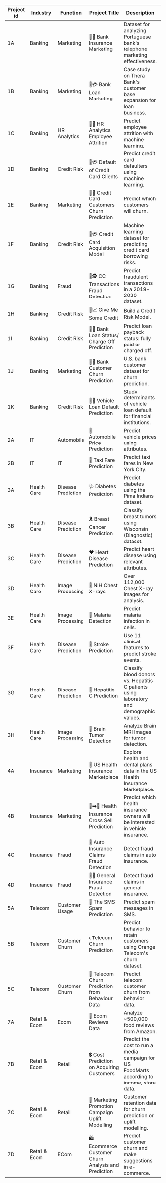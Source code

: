 | Project id 	| Industry 	| Function       	| Project Title                                 	| Description                                                                 	| Data Link                                                                                      	|Solution Link	|
|------------	|----------	|----------------	|------------------------------------------------	|-----------------------------------------------------------------------------	|-------------------------------------------------------------------------------------------------	|-------------------------------------------------------------------------------------------------	|
| 1A         	| Banking  	| Marketing      	| 🏦💼 Bank Insurance Marketing                  	| Dataset for analyzing Portuguese bank's telephone marketing effectiveness.  	| [🔗](https://archive.ics.uci.edu/ml/datasets/Bank+Marketing#)                                   	|[🔗](https://colab.research.google.com/drive/1wlbrv-LLn7L_ZMpqu2zusg4VoW6pKkfF?usp=sharing)	|
| 1B         	| Banking  	| Marketing      	| 🏦💳 Bank Loan Marketing                       	| Case study on Thera Bank's customer base expansion for loan business.       	| [🔗](https://www.kaggle.com/datasets/itsmesunil/bank-loan-modelling?datasetId=48024&sortBy=voteCount) 	|[🔗](https://colab.research.google.com/drive/1U_72VuUq8uQ_iHweu818ApN4MW5UX6kq?usp=sharing)	|
| 1C         	| Banking  	| HR Analytics   	| 🏦👥 HR Analytics Employee Attrition           	| Predict employee attrition with machine learning.                           	| [🔗](https://www.kaggle.com/pavansubhasht/ibm-hr-analytics-attrition-dataset)                  	|[🔗](https://colab.research.google.com/drive/1wlbrv-LLn7L_ZMpqu2zusg4VoW6pKkfF?usp=sharing)	|
| 1D         	| Banking  	| Credit Risk    	| 🏦💳 Default of Credit Card Clients            	| Predict credit card defaulters using machine learning.                      	| [🔗](https://www.kaggle.com/uciml/default-of-credit-card-clients-dataset)                      	|[🔗](https://colab.research.google.com/drive/1YdZ8j8FT-GVGiZbD88pxjAtFQbLdd9bw?usp=sharing)	|
| 1E         	| Banking  	| Marketing      	| 🏦❌ Credit Card Customers Churn Prediction    	| Predict which customers will churn.                                          	| [🔗](https://www.kaggle.com/datasets/sakshigoyal7/credit-card-customers?datasetId=982921&sortBy=voteCount) 	|[🔗](https://colab.research.google.com/drive/1FgPBvB6i_VpZeOxoO9xsE7IrJDYBZ7Gf?usp=sharing)	|
| 1F         	| Banking  	| Credit Risk    	| 🏦💳 Credit Card Acquisition Model             	| Machine learning dataset for predicting credit card borrowing risks.        	| [🔗](https://www.kaggle.com/datasets/rikdifos/credit-card-approval-prediction)                 	|[🔗](https://colab.research.google.com/drive/1xkpYR2aaG_0b9ptVHN9EYQ5wZyCDe8OX?usp=sharing)	|
| 1G         	| Banking  	| Fraud          	| 🏦🕵️ CC Transactions Fraud Detection           	| Predict fraudulent transactions in a 2019-2020 dataset.                      	| [🔗](https://www.kaggle.com/datasets/kartik2112/fraud-detection)                               	|[🔗](https://colab.research.google.com/drive/1Cdm2GnXewftTukGpfWwGW9MqHuVx1PH1?usp=sharing)	|
| 1H         	| Banking  	| Credit Risk    	| 🏦📈 Give Me Some Credit                       	| Build a Credit Risk Model.                                                   	| [🔗](https://github.com/venkatareddykonasani/Datasets/tree/master/Give%20me%20some%20Credit)   		|
| 1I         	| Banking  	| Credit Risk    	| 🏦💲 Bank Loan Status/ Charge Off Prediction   	| Predict loan payback status: fully paid or charged off.                      	| [🔗](https://www.kaggle.com/datasets/zaurbegiev/my-dataset?select=credit_train.csv)            		|
| 1J         	| Banking  	| Marketing      	| 🏦🔄 Bank Customer Churn Prediction            	| U.S. bank customer dataset for churn prediction.                             	| [🔗](https://www.kaggle.com/datasets/shantanudhakadd/bank-customer-churn-prediction?select=Churn_Modelling.csv) 		|
| 1K         	| Banking  	| Credit Risk    	| 🏦🚗 Vehicle Loan Default Prediction            	| Study determinants of vehicle loan default for financial institutions.      	| [🔗](https://www.kaggle.com/datasets/avikpaul4u/vehicle-loan-default-prediction?select=train.csv) 		|
| 2A         	| IT          	| Automobile        	| 🚗 Automobile Price Prediction                    	| Predict vehicle prices using attributes.                                                             	| [🔗](https://archive.ics.uci.edu/ml/datasets/Automobile)                                             		|
| 2B         	| IT          	| IT                	| 🚕 Taxi Fare Prediction                           	| Predict taxi fares in New York City.                                                                 	| [🔗](https://www.kaggle.com/c/new-york-city-taxi-fare-prediction/data)                               		|
| 3A         	| Health Care 	| Disease Prediction	| 🩺 Diabetes Prediction                            	| Predict diabetes using the Pima Indians dataset.                                                     	| [🔗](https://www.kaggle.com/uciml/pima-indians-diabetes-database)                                    		|
| 3B         	| Health Care 	| Disease Prediction	| 🎗 Breast Cancer Prediction                       	| Classify breast tumors using Wisconsin (Diagnostic) dataset.                                         	| [🔗](http://archive.ics.uci.edu/ml/datasets/breast+cancer+wisconsin+(diagnostic))                   		|
| 3C         	| Health Care 	| Disease Prediction	| ❤️ Heart Disease Prediction                      	| Predict heart disease using relevant attributes.                                                     	| [🔗](https://archive.ics.uci.edu/ml/datasets/Heart+Disease)                                          		|
| 3D         	| Health Care 	| Image Processing  	| 🏥 NIH Chest X-rays                               	| Over 112,000 Chest X-ray images for analysis.                                                        	|                                                                                                     		|
| 3E         	| Health Care 	| Image Processing  	| 🔬 Malaria Detection                              	| Predict malaria infection in cells.                                                                  	|                                                                                                     		|
| 3F         	| Health Care 	| Disease Prediction	| 🧠 Stroke Prediction                              	| Use 11 clinical features to predict stroke events.                                                   	| [🔗](https://www.kaggle.com/datasets/fedesoriano/stroke-prediction-dataset)                         	|[🔗](https://colab.research.google.com/drive/1FMCAA8YU3KivRL00pK7_BEpMRNnEtC3d?usp=sharing)	|
| 3G         	| Health Care 	| Disease Prediction	| 🦠 Hepatitis C Prediction                         	| Classify blood donors vs. Hepatitis C patients using laboratory and demographic values.               	| [🔗](https://www.kaggle.com/datasets/fedesoriano/hepatitis-c-dataset)                               		|
| 3H         	| Health Care 	| Image Processing  	| 🧠 Brain Tumor Detection                          	| Analyze Brain MRI Images for tumor detection.                                                        	|                                  		|
| 4A         	| Insurance      	| Marketing         	| 🏥 US Health Insurance Marketplace                         	| Explore health and dental plans data in the US Health Insurance Marketplace.                                          	| [🔗](https://www.kaggle.com/datasets/hhs/health-insurance-marketplace?datasetId=21&sortBy=voteCount)                         		|
| 4B         	| Insurance      	| Marketing         	| 🚗➡️🏥 Health Insurance Cross Sell Prediction              	| Predict which health insurance owners will be interested in vehicle insurance.                                        	| [🔗](https://www.kaggle.com/datasets/anmolkumar/health-insurance-cross-sell-prediction?datasetId=869050&sortBy=voteCount)    		|
| 4C         	| Insurance      	| Fraud             	| 🚓 Auto Insurance Claims Fraud Detection                    	| Detect fraud claims in auto insurance.                                                                                	| [🔗](https://www.kaggle.com/datasets/buntyshah/auto-insurance-claims-data?datasetId=45152&sortBy=voteCount)                  		|
| 4D         	| Insurance      	| Fraud             	| 🕵️‍♂️ General Insurance Fraud Detection                     	| Detect fraud claims in general insurance.                                                                             	| [🔗](https://www.kaggle.com/datasets/mastmustu/insurance-claims-fraud-data?select=insurance_data.csv)                        		|
| 5A         	| Telecom        	| Customer Usage    	| 📱 The SMS Spam Prediction                                  	| Predict spam messages in SMS.                                                                                         	| [🔗](https://www.kaggle.com/uciml/sms-spam-collection-dataset)                                                               		|
| 5B         	| Telecom        	| Customer Churn    	| 📞 Telecom Churn Prediction                                 	| Predict behavior to retain customers using Orange Telecom's churn dataset.                                            	| [🔗](https://www.kaggle.com/datasets/mnassrib/telecom-churn-datasets)                                                         	|[🔗](https://colab.research.google.com/drive/1yMn0a8XVCRvLnc-BjIpsEGfB0T_iNeON?usp=sharing)	|
| 5C         	| Telecom        	| Customer Churn    	| 📲 Telecom Churn Prediction from Behaviour Data             	| Predict telecom customer churn from behavior data.                                                                    	| [🔗](https://community.ibm.com/community/user/businessanalytics/blogs/steven-macko/2019/07/11/telco-customer-churn-1113)                                                              		|[🔗](https://github.com/venkatareddykonasani/Assorted/blob/main/Telecom_Churn_Prediction_Solution.ipynb)	|
| 7A         	| Retail & Ecom  	| Ecom              	| 🛒 Ecom Reviews Data                                         	| Analyze ~500,000 food reviews from Amazon.                                                                            	| [🔗](https://www.kaggle.com/snap/amazon-fine-food-reviews)                                                                    		|
| 7B         	| Retail & Ecom  	| Retail            	| 💲 Cost Prediction on Acquiring Customers                   	| Predict the cost to run a media campaign for US FoodMarts according to income, store data.                            	| [🔗](https://www.kaggle.com/datasets/ramjasmaurya/medias-cost-prediction-in-foodmart)                                         		|
| 7C         	| Retail & Ecom  	| Retail            	| 🎁 Marketing Promotion Campaign Uplift Modelling            	| Customer retention data for churn prediction or uplift modelling.                                                     	| [🔗](https://www.kaggle.com/datasets/davinwijaya/customer-retention)                                                         		|
| 7D         	| Retail & Ecom  	| ECom              	| 🛍️ Ecommerce Customer Churn Analysis and Prediction        	| Predict customer churn and make suggestions in e-commerce.                                                            	| [🔗](https://www.kaggle.com/datasets/ankitverma2010/ecommerce-customer-churn-analysis-and-prediction?select=E+Commerce+Dataset.xlsx) 		|

